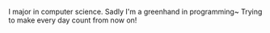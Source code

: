 I major in computer science.
Sadly I'm a greenhand in programming~
Trying to make every day count from now on!
